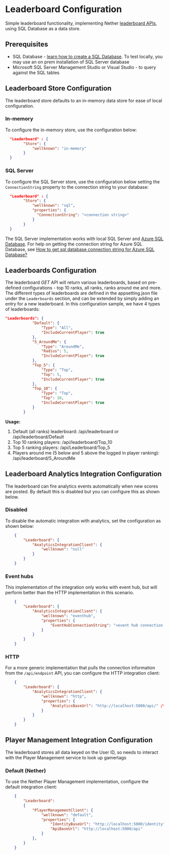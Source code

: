 # Leaderboard Configuration

Simple leaderboard functionality, implementing Nether [leaderboard APIs](../api/leaderboard/README.md), using SQL Database as a data store.

## Prerequisites
* SQL Database - [learn how to create a SQL Database](https://docs.microsoft.com/en-us/azure/sql-database/sql-database-get-started).
    To test locally, you may use an on prem installation of SQL Server database
* Microsoft SQL Server Management Studio or Visual Studio - to query against the SQL tables

## Leaderboard Store Configuration

The leaderboard store defaults to an in-memory data store for ease of local configuration.

### In-memory
To configure the in-memory store, use the configuration below:

```json
  "Leaderboard" : {
        "Store": {
            "wellknown": "in-memory"
        }
  }
```

### SQL Server
To configure the SQL Server store, use the configuration below setting the `ConnectionString` property to the connection string to your database:

```json
  "Leaderboard" : {
        "Store": {
            "wellknown": "sql",
            "properties": {
              "ConnectionString": "<connection string>"
            }
        }
  }
```

The SQL Server implementation works with local SQL Server and [Azure SQL Database](https://docs.microsoft.com/en-us/azure/sql-database/sql-database-get-started). For help on getting the connection string for Azure SQL Database, see [How to get sql database connection string for Azure SQL Database?](https://docs.microsoft.com/en-us/azure/sql-database/sql-database-develop-dotnet-simple)

## Leaderboards Configuration
The leaderboard _GET_ API will return various leaderboards, based on pre-defined configurations - top 10 ranks, all ranks, ranks around me and more.
The different types of leaderboards are defined in the appsetting.json file under the `Leaderboards` section, and can be extended by simply adding an entry for a new leaderboard.
In this configuration sample, we have 4 types of leaderboards:

```json
"Leaderboards": {
            "Default": {
                "Type": "All",
                "IncludeCurrentPlayer": true
            },
            "5_AroundMe": {
                "Type": "AroundMe",
                "Radius": 5,
                "IncludeCurrentPlayer": true
            },
            "Top_5": {
                "Type": "Top",
                "Top": 5,
                "IncludeCurrentPlayer": true
            },
            "Top_10": {
                "Type": "Top",
                "Top": 10,
                "IncludeCurrentPlayer": true
            }
        }
```

**Usage:**

1. Default (all ranks) leaderboard: /api/leaderboard or /api/leaderboard/Default
2. Top 10 ranking players: /api/leaderboard/Top_10
3. Top 5 ranking players: /api/Leaderboard/Top_5
4. Players around me (5 below and 5 above the logged in player ranking): /api/leaderboard/5_AroundMe   

## Leaderboard Analytics Integration Configuration

The leaderboard can fire analytics events automatically when new scores are posted. By default this is disabled but you can configure this as shown below.

### Disabled

To disable the automatic integration with analytics, set the configuration as shown below:

```json
    {
        "Leaderboard": {
            "AnalyticsIntegrationClient": {
                "wellknown": "null"
            }
        }
    }
```

### Event hubs

This implementation of the integration only works with event hub, but will perform better than the HTTP implementation in this scenario.

```json
    {
        "Leaderboard": {
            "AnalyticsIntegrationClient": {
                "wellknown": "eventhub",
                "properties": {
                    "EventHubConnectionString": "<event hub connection string>"
                }
            }
        }
    }
```


### HTTP
For a more generic implementation that pulls the connection information from the `/api/endpoint` API, you can configure the HTTP integration client:

```json
    {
        "Leaderboard": {
            "AnalyticsIntegrationClient": {
                "wellknown": "http",
                "properties": {
                    "AnalyticsBaseUrl": "http://localhost:5000/api/" /* URL to the base of the API where the /endpoint API exists */
                }
            }
        }
    }
```


## Player Management Integration Configuration

The leaderboard stores all data keyed on the User ID, so needs to interact with the Player Management service to look up gamertags

### Default (Nether)

To use the Nether Player Management implementation, configure the default integration client:


```json
    {
        "Leaderboard": 
        {
            "PlayerManagementClient": {
                "wellknown": "default",
                "properties": {
                    "IdentityBaseUrl": "http://localhost:5000/identity",
                    "ApiBaseUrl": "http://localhost:5000/api"
                }
            },
        }
    }

```


